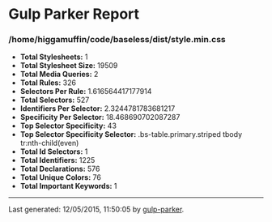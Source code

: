 # Gulp Parker Report


### /home/higgamuffin/code/baseless/dist/style.min.css

- **Total Stylesheets:** 1
- **Total Stylesheet Size:** 19509
- **Total Media Queries:** 2
- **Total Rules:** 326
- **Selectors Per Rule:** 1.616564417177914
- **Total Selectors:** 527
- **Identifiers Per Selector:** 2.3244781783681217
- **Specificity Per Selector:** 18.468690702087287
- **Top Selector Specificity:** 43
- **Top Selector Specificity Selector:** .bs-table.primary.striped tbody tr:nth-child(even)
- **Total Id Selectors:** 1
- **Total Identifiers:** 1225
- **Total Declarations:** 576
- **Total Unique Colors:** 76
- **Total Important Keywords:** 1

* * *

Last generated: 12/05/2015, 11:50:05 by [gulp-parker](https://github.com/PavelDemyanenko/gulp-parker).

